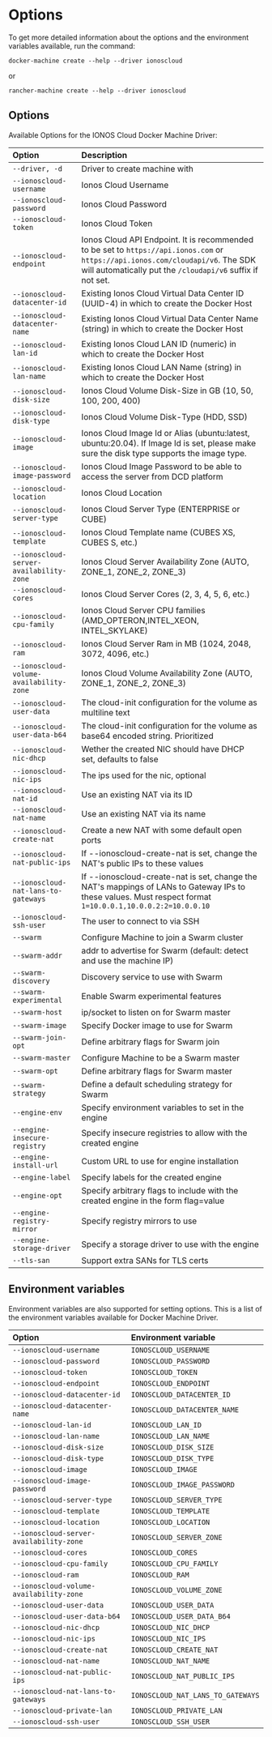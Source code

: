 # Options

To get more detailed information about the options and the environment variables available, run the command:

```text
docker-machine create --help --driver ionoscloud
```

or

```text
rancher-machine create --help --driver ionoscloud
```

## Options

Available Options for the IONOS Cloud Docker Machine Driver:

| Option                                  | Description                                                                                                                                                                                   |
|:----------------------------------------|:----------------------------------------------------------------------------------------------------------------------------------------------------------------------------------------------|
| `--driver, -d`                          | Driver to create machine with                                                                                                                                                                 |
| `--ionoscloud-username`                 | Ionos Cloud Username                                                                                                                                                                          |
| `--ionoscloud-password`                 | Ionos Cloud Password                                                                                                                                                                          |
| `--ionoscloud-token`                    | Ionos Cloud Token                                                                                                                                                                             |
| `--ionoscloud-endpoint`                 | Ionos Cloud API Endpoint. It is recommended to be set to `https://api.ionos.com` or `https://api.ionos.com/cloudapi/v6`. The SDK will automatically put the `/cloudapi/v6` suffix if not set. |
| `--ionoscloud-datacenter-id`            | Existing Ionos Cloud Virtual Data Center ID (UUID-4) in which to create the Docker Host                                                                                                       |
| `--ionoscloud-datacenter-name`          | Existing Ionos Cloud Virtual Data Center Name (string) in which to create the Docker Host                                                                                                     |
| `--ionoscloud-lan-id`                   | Existing Ionos Cloud LAN ID (numeric) in which to create the Docker Host                                                                                                                      |
| `--ionoscloud-lan-name`                 | Existing Ionos Cloud LAN Name (string) in which to create the Docker Host                                                                                                                     |
| `--ionoscloud-disk-size`                | Ionos Cloud Volume Disk-Size in GB \(10, 50, 100, 200, 400\)                                                                                                                                  |
| `--ionoscloud-disk-type`                | Ionos Cloud Volume Disk-Type \(HDD, SSD\)                                                                                                                                                     |
| `--ionoscloud-image`                    | Ionos Cloud Image Id or Alias \(ubuntu:latest, ubuntu:20.04\). If Image Id is set, please make sure the disk type supports the image type.                                                    |
| `--ionoscloud-image-password`           | Ionos Cloud Image Password to be able to access the server from DCD platform                                                                                                                  |
| `--ionoscloud-location`                 | Ionos Cloud Location                                                                                                                                                                          |
| `--ionoscloud-server-type`              | Ionos Cloud Server Type (ENTERPRISE or CUBE)                                                                                                                                                  |
| `--ionoscloud-template`                 | Ionos Cloud Template name (CUBES XS, CUBES S, etc.)                                                                                                                                           |
| `--ionoscloud-server-availability-zone` | Ionos Cloud Server Availability Zone \(AUTO, ZONE\_1, ZONE\_2, ZONE\_3\)                                                                                                                      |
| `--ionoscloud-cores`                    | Ionos Cloud Server Cores \(2, 3, 4, 5, 6, etc.\)                                                                                                                                              |
| `--ionoscloud-cpu-family`               | Ionos Cloud Server CPU families \(AMD\_OPTERON,INTEL\_XEON, INTEL\_SKYLAKE\)                                                                                                                  |
| `--ionoscloud-ram`                      | Ionos Cloud Server Ram in MB \(1024, 2048, 3072, 4096, etc.\)                                                                                                                                 |
| `--ionoscloud-volume-availability-zone` | Ionos Cloud Volume Availability Zone \(AUTO, ZONE\_1, ZONE\_2, ZONE\_3\)                                                                                                                      |
| `--ionoscloud-user-data`                | The cloud-init configuration for the volume as multiline text                                                                                                                                 |
| `--ionoscloud-user-data-b64`            | The cloud-init configuration for the volume as base64 encoded string. Prioritized                                                                                                             |
| `--ionoscloud-nic-dhcp`                 | Wether the created NIC should have DHCP set, defaults to false |
| `--ionoscloud-nic-ips`                  | The ips used for the nic, optional                                                                                                                                                            |
| `--ionoscloud-nat-id`                   | Use an existing NAT via its ID                                                                                                                                                                |
| `--ionoscloud-nat-name`                 | Use an existing NAT via its name                                                                                                                                                              |
| `--ionoscloud-create-nat`               | Create a new NAT with some default open ports                                                                                                                                                 |
| `--ionoscloud-nat-public-ips`           | If --ionoscloud-create-nat is set, change the NAT's public IPs to these values                                                                                                                |
| `--ionoscloud-nat-lans-to-gateways`     | If --ionoscloud-create-nat is set, change the NAT's mappings of LANs to Gateway IPs to these values. Must respect format `1=10.0.0.1,10.0.0.2:2=10.0.0.10`                                    |
| `--ionoscloud-ssh-user`                 | The user to connect to via SSH                                                                                                                                                                |
| `--swarm`                               | Configure Machine to join a Swarm cluster                                                                                                                                                     |
| `--swarm-addr`                          | addr to advertise for Swarm \(default: detect and use the machine IP\)                                                                                                                        |
| `--swarm-discovery`                     | Discovery service to use with Swarm                                                                                                                                                           |
| `--swarm-experimental`                  | Enable Swarm experimental features                                                                                                                                                            |
| `--swarm-host`                          | ip/socket to listen on for Swarm master                                                                                                                                                       |
| `--swarm-image`                         | Specify Docker image to use for Swarm                                                                                                                                                         |
| `--swarm-join-opt`                      | Define arbitrary flags for Swarm join                                                                                                                                                         |
| `--swarm-master`                        | Configure Machine to be a Swarm master                                                                                                                                                        |
| `--swarm-opt`                           | Define arbitrary flags for Swarm master                                                                                                                                                       |
| `--swarm-strategy`                      | Define a default scheduling strategy for Swarm                                                                                                                                                |
| `--engine-env`                          | Specify environment variables to set in the engine                                                                                                                                            |
| `--engine-insecure-registry`            | Specify insecure registries to allow with the created engine                                                                                                                                  |
| `--engine-install-url`                  | Custom URL to use for engine installation                                                                                                                                                     |
| `--engine-label`                        | Specify labels for the created engine                                                                                                                                                         |
| `--engine-opt`                          | Specify arbitrary flags to include with the created engine in the form flag=value                                                                                                             |
| `--engine-registry-mirror`              | Specify registry mirrors to use                                                                                                                                                               |
| `--engine-storage-driver`               | Specify a storage driver to use with the engine                                                                                                                                               |
| `--tls-san`                             | Support extra SANs for TLS certs                                                                                                                                                              |

## Environment variables

Environment variables are also supported for setting options. This is a list of the environment variables available for Docker Machine Driver.

| Option                                  | Environment variable              |
|:----------------------------------------|:----------------------------------|
| `--ionoscloud-username`                 | `IONOSCLOUD_USERNAME`             |
| `--ionoscloud-password`                 | `IONOSCLOUD_PASSWORD`             |
| `--ionoscloud-token`                    | `IONOSCLOUD_TOKEN`                |
| `--ionoscloud-endpoint`                 | `IONOSCLOUD_ENDPOINT`             |
| `--ionoscloud-datacenter-id`            | `IONOSCLOUD_DATACENTER_ID`        |
| `--ionoscloud-datacenter-name`          | `IONOSCLOUD_DATACENTER_NAME`      |
| `--ionoscloud-lan-id`                   | `IONOSCLOUD_LAN_ID`               |
| `--ionoscloud-lan-name`                 | `IONOSCLOUD_LAN_NAME`             |
| `--ionoscloud-disk-size`                | `IONOSCLOUD_DISK_SIZE`            |
| `--ionoscloud-disk-type`                | `IONOSCLOUD_DISK_TYPE`            |
| `--ionoscloud-image`                    | `IONOSCLOUD_IMAGE`                |
| `--ionoscloud-image-password`           | `IONOSCLOUD_IMAGE_PASSWORD`       |
| `--ionoscloud-server-type`              | `IONOSCLOUD_SERVER_TYPE`          |
| `--ionoscloud-template`                 | `IONOSCLOUD_TEMPLATE`             |
| `--ionoscloud-location`                 | `IONOSCLOUD_LOCATION`             |
| `--ionoscloud-server-availability-zone` | `IONOSCLOUD_SERVER_ZONE`          |
| `--ionoscloud-cores`                    | `IONOSCLOUD_CORES`                |
| `--ionoscloud-cpu-family`               | `IONOSCLOUD_CPU_FAMILY`           |
| `--ionoscloud-ram`                      | `IONOSCLOUD_RAM`                  |
| `--ionoscloud-volume-availability-zone` | `IONOSCLOUD_VOLUME_ZONE`          |
| `--ionoscloud-user-data`                | `IONOSCLOUD_USER_DATA`            |
| `--ionoscloud-user-data-b64`            | `IONOSCLOUD_USER_DATA_B64`        |
| `--ionoscloud-nic-dhcp`                  | `IONOSCLOUD_NIC_DHCP`             |
| `--ionoscloud-nic-ips`                  | `IONOSCLOUD_NIC_IPS`              |
| `--ionoscloud-create-nat`               | `IONOSCLOUD_CREATE_NAT`           |
| `--ionoscloud-nat-name`                 | `IONOSCLOUD_NAT_NAME`             |
| `--ionoscloud-nat-public-ips`           | `IONOSCLOUD_NAT_PUBLIC_IPS`       |
| `--ionoscloud-nat-lans-to-gateways`     | `IONOSCLOUD_NAT_LANS_TO_GATEWAYS` |
| `--ionoscloud-private-lan`              | `IONOSCLOUD_PRIVATE_LAN`          |
| `--ionoscloud-ssh-user`                 | `IONOSCLOUD_SSH_USER`             |
